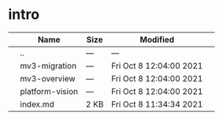 intro
=====

<table><thead><tr class="header"><th></th><th>Name</th><th>Size</th><th>Modified</th><th></th></tr></thead><tbody><tr class="odd"><td></td><td><span class="goup">..</span></td><td>—</td><td>—</td><td></td></tr><tr class="even"><td></td><td><span class="name">mv3-migration</span></td><td>—</td><td>Fri Oct 8 12:04:00 2021</td><td></td></tr><tr class="odd"><td></td><td><span class="name">mv3-overview</span></td><td>—</td><td>Fri Oct 8 12:04:00 2021</td><td></td></tr><tr class="even"><td></td><td><span class="name">platform-vision</span></td><td>—</td><td>Fri Oct 8 12:04:00 2021</td><td></td></tr><tr class="odd"><td></td><td><span class="name">index.md</span></td><td>2 KB</td><td>Fri Oct 8 11:34:34 2021</td><td></td></tr></tbody></table>
